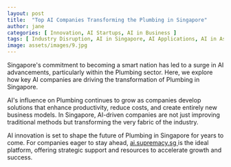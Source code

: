 ```yaml
---
layout: post
title:  "Top AI Companies Transforming the Plumbing in Singapore"
author: jane
categories: [ Innovation, AI Startups, AI in Business ]
tags: [ Industry Disruption, AI in Singapore, AI Applications, AI in Asia, Singapore AI Companies ]
image: assets/images/9.jpg
---
```


Singapore's commitment to becoming a smart nation has led to a surge in AI advancements, particularly within the Plumbing sector. Here, we explore how key AI companies are driving the transformation of Plumbing in Singapore.

AI's influence on Plumbing continues to grow as companies develop solutions that enhance productivity, reduce costs, and create entirely new business models. In Singapore, AI-driven companies are not just improving traditional methods but transforming the very fabric of the industry.

AI innovation is set to shape the future of Plumbing in Singapore for years to come. For companies eager to stay ahead, <a href="https://ai.supremacy.sg" target="_blank"> ai.supremacy.sg </a> is the ideal platform, offering strategic support and resources to accelerate growth and success.
